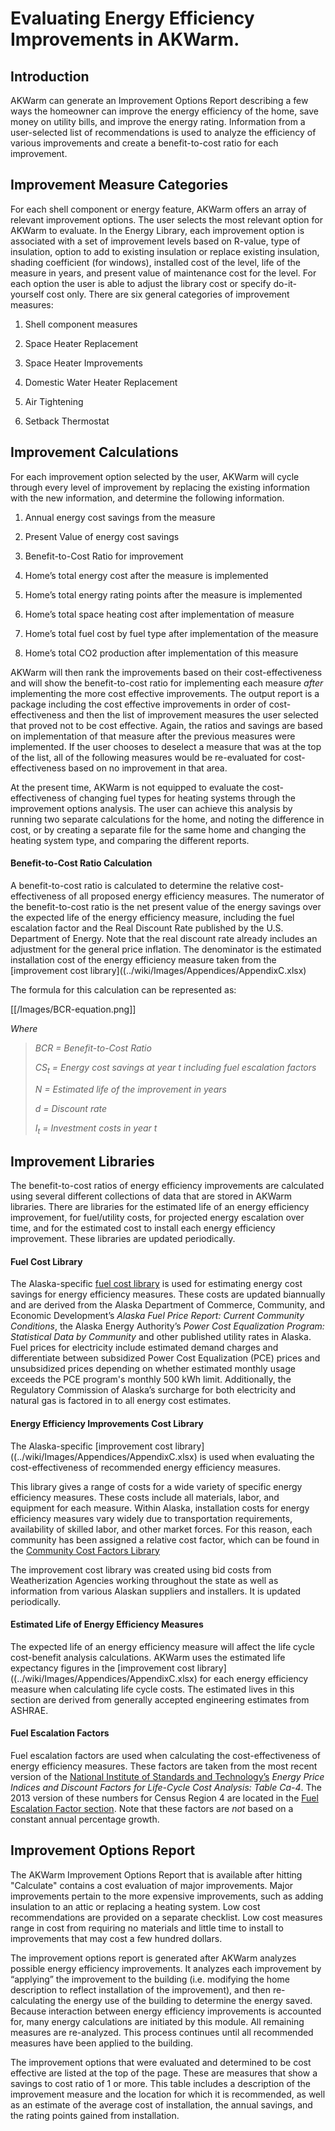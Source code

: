 # Evaluating Energy Efficiency Improvements in AKWarm.

<a name="improvement-introduction"></a>
## Introduction

AKWarm can generate an Improvement Options Report describing a few ways the homeowner can improve the energy efficiency of the home, save money on utility bills, and improve the energy rating. Information from a user-selected list of recommendations is used to analyze the efficiency of various improvements and create a benefit-to-cost ratio for each improvement.

<a name="improvement-categories"></a>
## Improvement Measure Categories

For each shell component or energy feature, AKWarm offers an array of relevant improvement options. The user selects the most relevant option for AKWarm to evaluate. In the Energy Library, each improvement option is associated with a set of improvement levels based on R-value, type of insulation, option to add to existing insulation or replace existing insulation, shading coefficient (for windows), installed cost of the level, life of the measure in years, and present value of maintenance cost for the level. For each option the user is able to adjust the library cost or specify do-it-yourself cost only.  There are six general categories of improvement measures:

1.  Shell component measures

2.  Space Heater Replacement

3.  Space Heater Improvements

4.  Domestic Water Heater Replacement

5.  Air Tightening

6.  Setback Thermostat

<a name="improvement-calculations"></a>
## Improvement Calculations

For each improvement option selected by the user, AKWarm will cycle through every level of improvement by replacing the existing information with the new information, and determine the following information.

1.  Annual energy cost savings from the measure

2.  Present Value of energy cost savings

3.  Benefit-to-Cost Ratio for improvement

4.  Home’s total energy cost after the measure is implemented

5.  Home’s total energy rating points after the measure is implemented

6.  Home’s total space heating cost after implementation of measure

7.  Home’s total fuel cost by fuel type after implementation of the measure

8.  Home’s total CO2 production after implementation of this measure

AKWarm will then rank the improvements based on their cost-effectiveness and will show the benefit-to-cost ratio for implementing each measure *after* implementing the more cost effective improvements. The output report is a package including the cost effective improvements in order of cost-effectiveness and then the list of improvement measures the user selected that proved not to be cost effective. Again, the ratios and savings are based on implementation of that measure after the previous measures were implemented. If the user chooses to deselect a measure that was at the top of the list, all of the following measures would be re-evaluated for cost-effectiveness based on no improvement in that area.

At the present time, AKWarm is not equipped to evaluate the cost-effectiveness of changing fuel types for heating systems through the improvement options analysis. The user can achieve this analysis by running two separate calculations for the home, and noting the difference in cost, or by creating a separate file for the same home and changing the heating system type, and comparing the different reports.

#### Benefit-to-Cost Ratio Calculation

A benefit-to-cost ratio is calculated to determine the relative cost-effectiveness of all proposed energy efficiency measures. The numerator of the benefit-to-cost ratio is the net present value of the energy savings over the expected life of the energy efficiency measure, including the  fuel escalation factor and the Real Discount Rate published by the U.S. Department of Energy. Note that the real discount rate already includes an adjustment for the general price inflation. The denominator is the estimated installation cost of the energy efficiency measure taken from the [improvement cost library]((../wiki/Images/Appendices/AppendixC.xlsx)

The formula for this calculation can be represented as: 

[[/Images/BCR-equation.png]]

*Where*

> *BCR = Benefit-to-Cost Ratio*
>
> *CS<sub>t</sub> = Energy cost savings at year t including fuel escalation factors*
>
> *N = Estimated life of the improvement in years*
>
> *d = Discount rate*
>
> *I<sub>t</sub> = Investment costs in year t*


## Improvement Libraries

The benefit-to-cost ratios of energy efficiency improvements are calculated using several different collections of data that are stored in AKWarm libraries.  There are libraries for the estimated life of an energy efficiency improvement, for fuel/utility costs, for projected energy escalation over time, and for the estimated cost to install each energy efficiency improvement.  These libraries are updated periodically.

#### Fuel Cost Library

The Alaska-specific [fuel cost library](../wiki/Images/Appendices/AppendixB.xlsx) is used for estimating energy cost savings for energy efficiency measures. These costs are updated biannually and are derived from the Alaska Department of Commerce, Community, and Economic Development’s *Alaska Fuel Price Report: Current Community Conditions*, the Alaska Energy Authority’s *Power Cost Equalization Program: Statistical Data by Community* and other published utility rates in Alaska. Fuel prices for electricity include estimated demand charges and differentiate between subsidized Power Cost Equalization (PCE) prices and unsubsidized prices depending on whether estimated monthly usage exceeds the PCE program's monthly 500 kWh limit. Additionally, the Regulatory Commission of Alaska’s surcharge for both electricity and natural gas is factored in to all energy cost estimates.

#### Energy Efficiency Improvements Cost Library

The Alaska-specific [improvement cost library]((../wiki/Images/Appendices/AppendixC.xlsx) is used when evaluating the cost-effectiveness of recommended energy efficiency measures.

This library gives a range of costs for a wide variety of specific energy efficiency measures. These costs include all materials, labor, and equipment for each measure. Within Alaska, installation costs for energy efficiency measures vary widely due to transportation requirements, availability of skilled labor, and other market forces. For this reason, each community has been assigned a relative cost factor, which can be found in the [Community Cost Factors Library](../wiki/Images/Appendices/AppendixD.xlsx)

The improvement cost library was created using bid costs from Weatherization Agencies working throughout the state as well as information from various Alaskan suppliers and installers.  It is updated periodically.  

#### Estimated Life of Energy Efficiency Measures

The expected life of an energy efficiency measure will affect the life cycle cost-benefit analysis calculations. AKWarm uses the estimated life expectancy figures in the [improvement cost library]((../wiki/Images/Appendices/AppendixC.xlsx) for each energy efficiency measure when calculating life cycle costs.  The estimated lives in this section are derived from generally accepted engineering estimates from ASHRAE. 

#### Fuel Escalation Factors

Fuel escalation factors are used when calculating the cost-effectiveness of energy efficiency measures. These factors are taken from the most recent version of the [National Institute of Standards and Technology’s](www.nist.gov) *Energy Price Indices and Discount Factors for Life-Cycle Cost Analysis: Table Ca-4*. The 2013 version of these numbers for Census Region 4 are located in the [Fuel Escalation Factor section](../wiki/Images/Appendices/AppendixE.xlsx).  Note that these factors are *not* based on a constant annual percentage growth.

## Improvement Options Report

The AKWarm Improvement Options Report that is available after hitting "Calculate" contains a cost evaluation of major improvements. Major improvements pertain to the more expensive improvements, such as adding insulation to an attic or replacing a heating system. Low cost recommendations are provided on a separate checklist. Low cost measures range in cost from requiring no materials and little time to install to improvements that may cost a few hundred dollars.

The improvement options report is generated after AKWarm analyzes possible energy efficiency improvements. It analyzes each improvement by “applying” the improvement to the building (i.e. modifying the home description to reflect installation of the improvement), and then re-calculating the energy use of the building to determine the energy saved. Because interaction between energy efficiency improvements is accounted for, many energy calculations are initiated by this module. All remaining measures are re-analyzed. This process continues until all recommended measures have been applied to the building.

The improvement options that were evaluated and determined to be cost effective are listed at the top of the page. These are measures that show a savings to cost ratio of 1 or more. This table includes a description of the improvement measure and the location for which it is recommended, as well as an estimate of the average cost of installation, the annual savings, and the rating points gained from installation.
